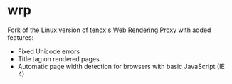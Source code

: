wrp
===

Fork of the Linux version of [tenox's Web Rendering Proxy](http://www.tenox.net/out/#wrp) with added features:

* Fixed Unicode errors
* Title tag on rendered pages
* Automatic page width detection for browsers with basic JavaScript (IE 4)
